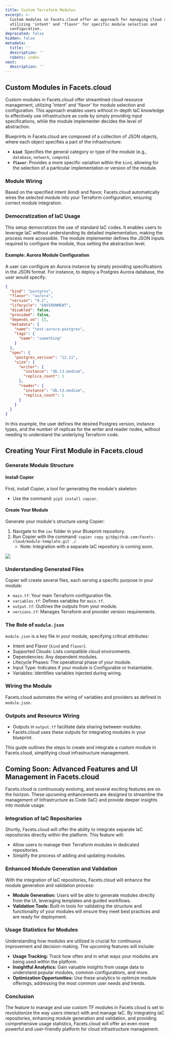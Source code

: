 ```yaml
---
title: Custom Terraform Modules
excerpt: >-
  Custom modules in Facets.cloud offer an approach for managing cloud resources,
  utilizing 'intent' and 'flavor' for specific module selection and
  configuration.
deprecated: false
hidden: false
metadata:
  title: ''
  description: ''
  robots: index
next:
  description: ''
---
```

## Custom Modules in Facets.cloud

Custom modules in Facets.cloud offer streamlined cloud resource management, utilizing 'intent' and 'flavor' for module selection and configuration. This approach enables users without in-depth IaC knowledge to effectively use infrastructure as code by simply providing input specifications, while the module implementer decides the level of abstraction.

Blueprints in Facets.cloud are composed of a collection of JSON objects, where each object specifies a part of the infrastructure:

- **`kind`**: Specifies the general category or type of the module (e.g., `database`, `network`, `compute`).
- **`flavor`**: Provides a more specific variation within the `kind`, allowing for the selection of a particular implementation or version of the module.

### Module Wiring

Based on the specified intent (kind) and flavor, Facets.cloud automatically wires the selected module into your Terraform configuration, ensuring correct module integration.

### Democratization of IaC Usage

This setup democratizes the use of standard IaC codes. It enables users to leverage IaC without understanding its detailed implementation, making the process more accessible. The module implementer defines the JSON inputs required to configure the module, thus setting the abstraction level.

#### Example: Aurora Module Configuration

A user can configure an Aurora instance by simply providing specifications in the JSON format. For instance, to deploy a Postgres Aurora database, the user would specify:

```json
{
  "kind": "postgres",
  "flavor": "aurora",
  "version": "0.2",
  "lifecycle": "ENVIRONMENT",
  "disabled": false,
  "provided": false,
  "depends_on": [],
  "metadata": {
    "name": "test-aurora-postgres",
    "tags": {
      "name": "something"
    }
  },
  "spec": {
    "postgres_version": "12.11",
    "size": {
      "writer": {
        "instance": "db.t3.medium",
        "replica_count": 1
      },
      "reader": {
        "instance": "db.t3.medium",
        "replica_count": 1
      }
    }
  }
}
```

In this example, the user defines the desired Postgres version, instance types, and the number of replicas for the writer and reader nodes, without needing to understand the underlying Terraform code.

## Creating Your First Module in Facets.cloud

### Generate Module Structure

#### Install Copier

First, install Copier, a tool for generating the module's skeleton:

- Use the command: `pip3 install copier`.

#### Create Your Module

Generate your module's structure using Copier:

1. Navigate to the `iac` folder in your Blueprint repository.
2. Run Copier with the command: `copier copy git@github.com:Facets-cloud/module-template.git ./`
   - Note: Integration with a separate IaC repository is coming soon.

![](https://user-images.githubusercontent.com/108784231/234993721-511e0397-8407-43a9-b262-6df22475a283.gif)

### Understanding Generated Files

Copier will create several files, each serving a specific purpose in your module:

- `main.tf`: Your main Terraform configuration file.
- `variables.tf`: Defines variables for `main.tf`.
- `output.tf`: Outlines the outputs from your module.
- `versions.tf`: Manages Terraform and provider version requirements.

### The Role of `module.json`

`module.json` is a key file in your module, specifying critical attributes:

- Intent and Flavor (`kind` and `flavor`).
- Supported Clouds: Lists compatible cloud environments.
- Dependencies: Any dependent modules.
- Lifecycle Phases: The operational phase of your module.
- Input Type: Indicates if your module is Configurable or Instantiable.
- Variables: Identifies variables injected during wiring.

### Wiring the Module

Facets.cloud automates the wiring of variables and providers as defined in `module.json`.

### Outputs and Resource Wiring

- Outputs in `output.tf` facilitate data sharing between modules.
- Facets.cloud uses these outputs for integrating modules in your blueprint.

This guide outlines the steps to create and integrate a custom module in Facets.cloud, simplifying cloud infrastructure management.

## Coming Soon: Advanced Features and UI Management in Facets.cloud

Facets.cloud is continuously evolving, and several exciting features are on the horizon. These upcoming enhancements are designed to streamline the management of Infrastructure as Code (IaC) and provide deeper insights into module usage.

### Integration of IaC Repositories

Shortly, Facets.cloud will offer the ability to integrate separate IaC repositories directly within the platform. This feature will:

- Allow users to manage their Terraform modules in dedicated repositories.
- Simplify the process of adding and updating modules.

### Enhanced Module Generation and Validation

With the integration of IaC repositories, Facets.cloud will enhance the module generation and validation process:

- **Module Generation:** Users will be able to generate modules directly from the UI, leveraging templates and guided workflows.
- **Validation Tools:** Built-in tools for validating the structure and functionality of your modules will ensure they meet best practices and are ready for deployment.

### Usage Statistics for Modules

Understanding how modules are utilized is crucial for continuous improvement and decision-making. The upcoming features will include:

- **Usage Tracking:** Track how often and in what ways your modules are being used within the platform.
- **Insightful Analytics:** Gain valuable insights from usage data to understand popular modules, common configurations, and more.
- **Optimization Opportunities:** Use these analytics to optimize module offerings, addressing the most common user needs and trends.

### Conclusion

The feature to manage and use custom TF modules in Facets.cloud is set to revolutionize the way users interact with and manage IaC. By integrating IaC repositories, enhancing module generation and validation, and providing comprehensive usage statistics, Facets.cloud will offer an even more powerful and user-friendly platform for cloud infrastructure management.